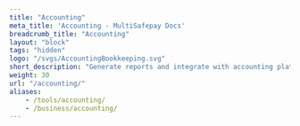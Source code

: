 ```yaml
---
title: "Accounting"
meta_title: 'Accounting - MultiSafepay Docs'
breadcrumb_title: "Accounting"
layout: "block"
tags: "hidden"
logo: "/svgs/AccountingBookkeeping.svg"
short_description: "Generate reports and integrate with accounting platforms."
weight: 30
url: "/accounting/"
aliases: 
    - /tools/accounting/
    - /business/accounting/
---
```

